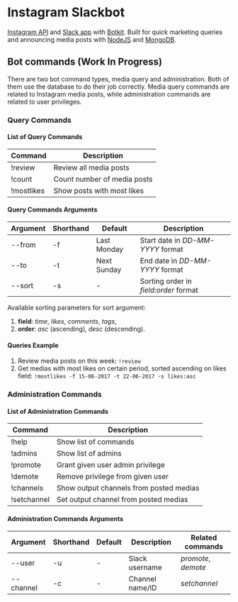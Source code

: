 # Instagram Slackbot

[Instagram API](https://www.instagram.com/developer/endpoints/) and [Slack app](https://efishery.slack.com/apps) with [Botkit](https://github.com/howdyai/botkit). Built for quick marketing queries and announcing media posts with [NodeJS](http://nodejs.org/) and [MongoDB](https://www.mongodb.com/).

## Bot commands (Work In Progress)

There are two bot command types, media query and administration. Both of them use the database to do their job correctly. Media query commands are related to Instagram media posts, while administration commands are related to user privileges.

### Query Commands

#### List of Query Commands

Command     | Description                 |
----------- | --------------------------- |
!review     | Review all media posts      |
!count      | Count number of media posts |
!mostlikes  | Show posts with most likes  |

#### Query Commands Arguments

Argument     | Shorthand     | Default          | Description                           |
------------ | ------------- | ---------------- | ------------------------------------- |
--from       | -f            | Last Monday      | Start date in *DD-MM-YYYY* format     |
--to         | -t            | Next Sunday      | End date in *DD-MM-YYYY* format       |
--sort       | -s            | -                | Sorting order in *field:order* format |

Available sorting parameters for sort argument:

1. **field**: *time*, *likes*, *comments*, *tags*,
2. **order**: *asc* (ascending), *desc* (descending).

#### Queries Example

1. Review media posts on this week: `!review`
2. Get medias with most likes on certain period, sorted ascending on likes field: `!mostlikes -f 15-06-2017 -t 22-06-2017 -s likes:asc`

### Administration Commands

#### List of Administration Commands

Command     | Description                             |
----------- | --------------------------------------- |
!help       | Show list of commands                   |
!admins     | Show list of admins                     |
!promote    | Grant given user admin privilege        |
!demote     | Remove privilege from given user        |
!channels   | Show output channels from posted medias |
!setchannel | Set output channel from posted medias   |

#### Administration Commands Arguments

Argument     | Shorthand     | Default          | Description     | Related commands    |
------------ | ------------- | ---------------- | --------------- | ------------------- |
--user       | -u            | -                | Slack username  | *promote*, *demote* |
--channel    | -c            | -                | Channel name/ID | *setchannel*        |

